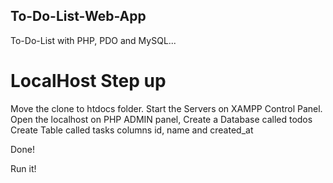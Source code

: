 ## To-Do-List-Web-App

To-Do-List with PHP, PDO and MySQL...


# LocalHost Step up

 Move the clone to htdocs folder.
 Start the Servers on XAMPP Control Panel.
 Open the localhost on PHP ADMIN panel,
 Create a Database called todos 
 Create Table called tasks columns id, name and created_at
 
 Done!
 
 Run it!
 
 
 
 
